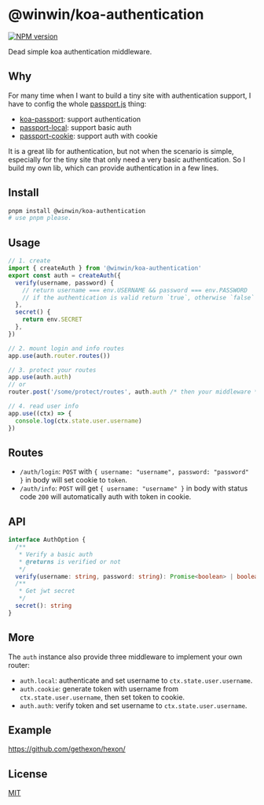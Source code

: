 # @winwin/koa-authentication

[![NPM version](https://img.shields.io/npm/v/@winwin/koa-authentication)](https://www.npmjs.com/package/@winwin/koa-authentication)

Dead simple koa authentication middleware.

## Why

For many time when I want to build a tiny site with authentication support, I have to config the whole [passport.js](https://github.com/jaredhanson/passport) thing:

- [koa-passport](https://github.com/rkusa/koa-passport): support authentication
- [passport-local](https://www.passportjs.org/packages/passport-local/): support basic auth
- [passport-cookie](https://www.passportjs.org/packages/passport-cookie/): support auth with cookie

It is a great lib for authentication, but not when the scenario is simple, especially for the tiny site that only need a very basic authentication. So I build my own lib, which can provide authentication in a few lines.

## Install

```bash
pnpm install @winwin/koa-authentication
# use pnpm please.
```

## Usage

```ts
// 1. create
import { createAuth } from '@winwin/koa-authentication'
export const auth = createAuth({
  verify(username, password) {
    // return username === env.USERNAME && password === env.PASSWORD
    // if the authentication is valid return `true`, otherwise `false`
  },
  secret() {
    return env.SECRET
  },
})

// 2. mount login and info routes
app.use(auth.router.routes())

// 3. protect your routes
app.use(auth.auth)
// or
router.post('/some/protect/routes', auth.auth /* then your middleware */)

// 4. read user info
app.use((ctx) => {
  console.log(ctx.state.user.username)
})
```

## Routes

- `/auth/login`: `POST` with `{ username: "username", password: "password" }` in body will set cookie to `token`.
- `/auth/info`: `POST` will get `{ username: "username" }` in body with status code `200` will automatically auth with token in cookie.

## API

```ts
interface AuthOption {
  /**
   * Verify a basic auth
   * @returns is verified or not
   */
  verify(username: string, password: string): Promise<boolean> | boolean
  /**
   * Get jwt secret
   */
  secret(): string
}
```

## More

The `auth` instance also provide three middleware to implement your own router:

- `auth.local`: authenticate and set username to `ctx.state.user.username`.
- `auth.cookie`: generate token with username from `ctx.state.user.username`, then set token to cookie.
- `auth.auth`: verify token and set username to `ctx.state.user.username`.

## Example

<https://github.com/gethexon/hexon/>

## License

[MIT](./LICENSE)
